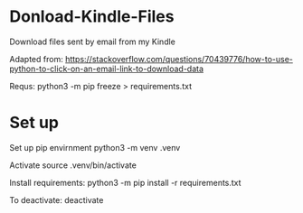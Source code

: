 # Donload-Kindle-Files

Download files sent by email from my Kindle

Adapted from: https://stackoverflow.com/questions/70439776/how-to-use-python-to-click-on-an-email-link-to-download-data

Requs: python3 -m pip freeze > requirements.txt

# Set up

Set up pip envirnment
python3 -m venv .venv

Activate
source .venv/bin/activate

Install requirements:
python3 -m pip install -r requirements.txt

To deactivate: 
deactivate

